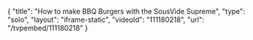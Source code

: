 {
    "title": "How to make BBQ Burgers with the SousVide Supreme",
    "type": "solo",
    "layout": "iframe-static",
    "videoId": "111180218",
    "url": "\/tvpembed\/111180218"
}